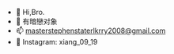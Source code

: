 - 👋 Hi,Bro.
- 💞️ 有暗戀对象
- 📫 masterstephenstaterlkrry2008@gmail.com
- 💌 Instagram: xiang_09_19
<!---
ZengXiangYou-Coder/ZengXiangYou-Coder is a ✨ special ✨ repository because its `README.md` (this file) appears on your GitHub profile.
You can click the Preview link to take a look at your changes.
--->
